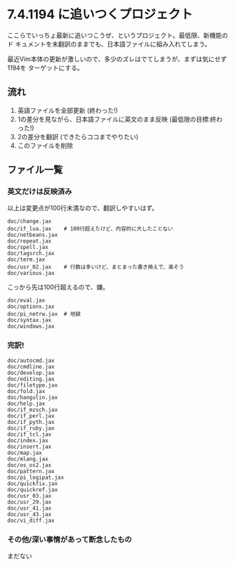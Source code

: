 # 7.4.1194 に追いつくプロジェクト

ここらでいっちょ最新に追いつこうぜ、というプロジェクト。最低限、新機能のド
キュメントを未翻訳のままでも、日本語ファイルに組み入れてしまう。

最近Vim本体の更新が激しいので、多少のズレはでてしまうが、まずは気にせず1194を
ターゲットにする。

## 流れ

1.  英語ファイルを全部更新 (終わった!)
2.  1の差分を見ながら、日本語ファイルに英文のまま反映 (最低限の目標:終わった!)
3.  2の差分を翻訳 (できたらココまでやりたい)
4.  このファイルを削除

## ファイル一覧

### 英文だけは反映済み

以上は変更点が100行未満なので、翻訳しやすいはず。

    doc/change.jax
    doc/if_lua.jax    # 100行超えたけど、内容的に大したことない
    doc/netbeans.jax
    doc/repeat.jax
    doc/spell.jax
    doc/tagsrch.jax
    doc/term.jax
    doc/usr_02.jax    # 行数は多いけど、まとまった書き換えで、楽そう
    doc/various.jax

こっから先は100行超えるので、嫌。

    doc/eval.jax
    doc/options.jax
    doc/pi_netrw.jax  # 地獄
    doc/syntax.jax
    doc/windows.jax

### 完訳!

    doc/autocmd.jax
    doc/cmdline.jax
    doc/develop.jax
    doc/editing.jax
    doc/filetype.jax
    doc/fold.jax
    doc/hangulin.jax
    doc/help.jax
    doc/if_mzsch.jax
    doc/if_perl.jax
    doc/if_pyth.jax
    doc/if_ruby.jax
    doc/if_tcl.jax
    doc/index.jax
    doc/insert.jax
    doc/map.jax
    doc/mlang.jax
    doc/os_os2.jax
    doc/pattern.jax
    doc/pi_logipat.jax
    doc/quickfix.jax
    doc/quickref.jax
    doc/usr_03.jax
    doc/usr_29.jax
    doc/usr_41.jax
    doc/usr_43.jax
    doc/vi_diff.jax

### その他/深い事情があって断念したもの

まだない
